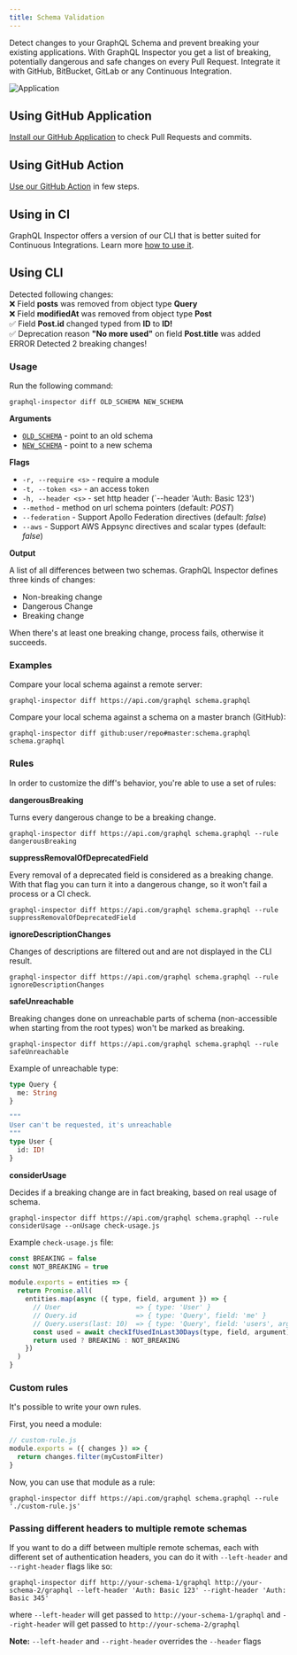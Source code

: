 ```yaml
---
title: Schema Validation
---
```


Detect changes to your GraphQL Schema and prevent breaking your existing applications. With GraphQL Inspector you get a list of breaking, potentially dangerous and safe changes on every Pull Request. Integrate it with GitHub, BitBucket, GitLab or any Continuous Integration.

![Application](/assets/img/github/app-action.jpg)

## Using GitHub Application

[Install our GitHub Application](../products/github#detection-of-changes) to check Pull Requests and commits.

## Using GitHub Action

[Use our GitHub Action](../products/action) in few steps.

## Using in CI

GraphQL Inspector offers a version of our CLI that is better suited for Continuous Integrations. Learn more [how to use it](../products/ci).

## Using CLI

<div style={{
    padding: 16,
    backgroundColor: '#292d3e',
    color: '#bfc7d5'
}}>
    <div style={{marginBottom: 15}}>Detected following changes:</div>
    <div>❌ Field <b>posts</b> was removed from object type <b>Query</b></div>
    <div>❌ Field <b>modifiedAt</b> was removed from object type <b>Post</b></div>
    <div>✅ Field <b>Post.id</b> changed typed from <b>ID</b> to <b>ID!</b></div>
    <div>✅ Deprecation reason <b>"No more used"</b> on field <b>Post.title</b> was added</div>
    <div style={{marginTop: 15}}><span style={{color: 'red'}}>ERROR</span> Detected 2 breaking changes!</div>
</div>

### Usage

Run the following command:

    graphql-inspector diff OLD_SCHEMA NEW_SCHEMA

**Arguments**

- [`OLD_SCHEMA`](../api/schema) - point to an old schema
- [`NEW_SCHEMA`](../api/schema) - point to a new schema

**Flags**

- `-r, --require <s>` - require a module
- `-t, --token <s>` - an access token
- `-h, --header <s>` - set http header (`--header 'Auth: Basic 123')
- `--method` - method on url schema pointers (default: _POST_)
- `--federation` - Support Apollo Federation directives (default: _false_)
- `--aws` - Support AWS Appsync directives and scalar types (default: _false_)

**Output**

A list of all differences between two schemas.
GraphQL Inspector defines three kinds of changes:

- Non-breaking change
- Dangerous Change
- Breaking change

When there's at least one breaking change, process fails, otherwise it succeeds.

### Examples

Compare your local schema against a remote server:

    graphql-inspector diff https://api.com/graphql schema.graphql

Compare your local schema against a schema on a master branch (GitHub):

    graphql-inspector diff github:user/repo#master:schema.graphql schema.graphql

### Rules

In order to customize the diff's behavior, you're able to use a set of rules:

**dangerousBreaking**

Turns every dangerous change to be a breaking change.

    graphql-inspector diff https://api.com/graphql schema.graphql --rule dangerousBreaking

**suppressRemovalOfDeprecatedField**

Every removal of a deprecated field is considered as a breaking change. With that flag you can turn it into a dangerous change, so it won't fail a process or a CI check.

    graphql-inspector diff https://api.com/graphql schema.graphql --rule suppressRemovalOfDeprecatedField

**ignoreDescriptionChanges**

Changes of descriptions are filtered out and are not displayed in the CLI result.

    graphql-inspector diff https://api.com/graphql schema.graphql --rule ignoreDescriptionChanges

**safeUnreachable**

Breaking changes done on unreachable parts of schema (non-accessible when starting from the root types) won't be marked as breaking.

    graphql-inspector diff https://api.com/graphql schema.graphql --rule safeUnreachable

Example of unreachable type:

```graphql
type Query {
  me: String
}

"""
User can't be requested, it's unreachable
"""
type User {
  id: ID!
}
```

**considerUsage**

Decides if a breaking change are in fact breaking, based on real usage of schema.

    graphql-inspector diff https://api.com/graphql schema.graphql --rule considerUsage --onUsage check-usage.js

Example `check-usage.js` file:

```js
const BREAKING = false
const NOT_BREAKING = true

module.exports = entities => {
  return Promise.all(
    entities.map(async ({ type, field, argument }) => {
      // User                   => { type: 'User' }
      // Query.id               => { type: 'Query', field: 'me' }
      // Query.users(last: 10)  => { type: 'Query', field: 'users', argument: 'last' }
      const used = await checkIfUsedInLast30Days(type, field, argument)
      return used ? BREAKING : NOT_BREAKING
    })
  )
}
```

### Custom rules

It's possible to write your own rules.

First, you need a module:

```js
// custom-rule.js
module.exports = ({ changes }) => {
  return changes.filter(myCustomFilter)
}
```

Now, you can use that module as a rule:

    graphql-inspector diff https://api.com/graphql schema.graphql --rule './custom-rule.js'

### Passing different headers to multiple remote schemas

If you want to do a diff between multiple remote schemas, each with different set of authentication headers, you can do it with `--left-header` and `--right-header` flags like so:

`graphql-inspector diff http://your-schema-1/graphql http://your-schema-2/graphql --left-header 'Auth: Basic 123' --right-header 'Auth: Basic 345'`

where `--left-header` will get passed to `http://your-schema-1/graphql` and `--right-header` will get passed to `http://your-schema-2/graphql`

**Note:** `--left-header` and `--right-header` overrides the `--header` flags
